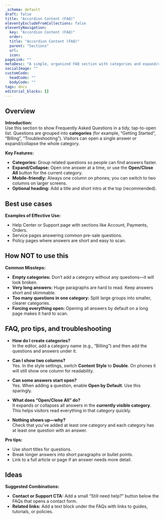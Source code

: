```yaml
---
_schema: default
draft: false
title: "Accordion Content (FAQ)"
eleventyExcludeFromCollections: false
eleventyNavigation:
  key: "Accordion Content (FAQ)"
  order:
  title: "Accordion Content (FAQ)"
  parent: "Sections"
  url:
  icon:
pageLink: ""
metaDesc: "A simple, organized FAQ section with categories and expand/collapse answers."
socialImage: ""
customCode:
  headCode: ""
  bodyCode: ""
tags: docs
editorial_blocks: []
---
```


## Overview
**Introduction:**  
Use this section to show Frequently Asked Questions in a tidy, tap-to-open list. Questions are grouped into **categories** (for example, “Getting Started”, “Billing”, “Troubleshooting”). Visitors can open a single answer or expand/collapse the whole category.

**Key Features:**  
- **Categories:** Group related questions so people can find answers faster.  
- **Expand/Collapse:** Open one answer at a time, or use the **Open/Close All** button for the current category.  
- **Mobile-friendly:** Always one column on phones; you can switch to two columns on larger screens.  
- **Optional heading:** Add a title and short intro at the top (recommended).

## Best use cases
**Examples of Effective Use:**  
- Help Center or Support page with sections like Account, Payments, Orders.  
- Service pages answering common pre-sale questions.  
- Policy pages where answers are short and easy to scan.

## How **NOT** to use this
**Common Missteps:**  
- **Empty categories:** Don’t add a category without any questions—it will look broken.  
- **Very long answers:** Huge paragraphs are hard to read. Keep answers short and skimmable.  
- **Too many questions in one category:** Split large groups into smaller, clearer categories.  
- **Forcing everything open:** Opening all answers by default on a long page makes it hard to scan.

## FAQ, pro tips, and troubleshooting
- **How do I create categories?**  
  In the editor, add a category name (e.g., “Billing”) and then add the questions and answers under it.

- **Can I show two columns?**  
  Yes. In the style settings, switch **Content Style** to **Double**. On phones it will still show one column for readability.

- **Can some answers start open?**  
  Yes. When adding a question, enable **Open by Default**. Use this sparingly.

- **What does “Open/Close All” do?**  
  It expands or collapses all answers in the **currently visible category**. This helps visitors read everything in that category quickly.

- **Nothing shows up—why?**  
  Check that you’ve added at least one category and each category has at least one question with an answer.

**Pro tips:**  
- Use short titles for questions.  
- Break longer answers into short paragraphs or bullet points.  
- Link to a full article or page if an answer needs more detail.

## Ideas
**Suggested Combinations:**  
- **Contact or Support CTA:** Add a small “Still need help?” button below the FAQs that opens a contact form.  
- **Related links:** Add a text block under the FAQs with links to guides, tutorials, or policies.
